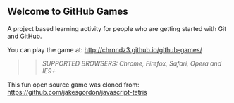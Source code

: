 ## Welcome to GitHub Games

A project based learning activity for people who are getting started with Git and GitHub.

You can play the game at: http://chrnndz3.github.io/github-games/

>> _*SUPPORTED BROWSERS*: Chrome, Firefox, Safari, Opera and IE9+_

This fun open source game was cloned from: https://github.com/jakesgordon/javascript-tetris
